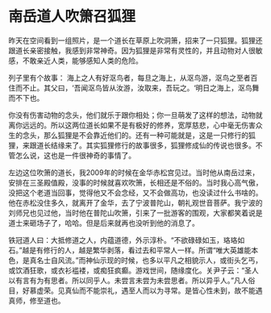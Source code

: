 # 南岳道人吹箫召狐狸

昨天在空间看到一组照片，是一个道长在草原上吹洞箫，招来了一只狐狸。狐狸还跟道长亲密接触，我感到非常神奇。因为狐狸是非常有灵性的，并且动物对人很敏感，不敢亲近人类，能够感知人类的危险。

列子里有个故事： 海上之人有好沤鸟者，每旦之海上，从沤鸟游，沤鸟之至者百住而不止。其父曰，‘吾闻沤鸟皆从汝游，汝取来，吾玩之。‘明日之海上，沤鸟舞而不下也。

你没有伤害动物的念头，他们就乐于跟你相处；你一旦萌发了这样的想法，动物就离你远远的。所以这两位道长如果不是有极好的修养，宽厚慈悲，心中毫无伤害众生的念头，那么狐狸是不会靠近他们的。还有一种可能就是，这是一只修行的狐狸，来跟道长结缘来了。其实狐狸修行的故事很多，狐狸修成仙的传说也很多。不管怎么说，这也是一件很神奇的事情了。

左边这位吹箫的道长，我2009年的时候在金华赤松宫见过。当时他从南岳过来，安排在三圣殿值殿，没事的时候就喜欢吹箫，长相还是不俗的。当时我心高气傲，没把这个老道当回事，觉得他又不会念经，又不会做高功，也没读过什么书啥的。他在赤松没住多久，就离开了金华，去了宁波普陀山，朝礼观世音菩萨。我宁波的刘师兄也见过他，当时他在普陀山吹箫，引来了一批游客的围观，大家都笑着说是道士来砸场子了，哈哈。但是后来就再也没听到他的消息了。

铁冠道人曰：大抵修道之人，内蕴道德，外示淳朴。“不欲碌碌如玉，珞珞如石。”越是有修行的人，越是繁华剥落，看过去和平常人一样。所谓“唯大英雄能本色，是真名士自风流。”而神仙示现的时候，也多以平凡之相貌示人，或街头乞丐，或饮酒狂歌，或衣衫褴褛，或痴狂疯癫。游戏世间，随缘度化。关尹子云：“圣人以有言有为有思者。所以同乎人。未尝言未尝为未尝思者。所以异乎人。”凡人俗目，好慕虚荣。见真仙而不能崇礼，遇至人而以为寻常。是皆心性未到，故不能遇真师，修至道也。
